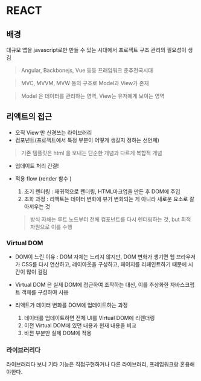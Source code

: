 # REACT
## 배경
대규모 앱을 javascript로만 만들 수 있는 시대에서 프로젝트 구조 관리의 필요성이 생김
> Angular, Backbonejs, Vue 등등 프래임워크 춘추전국시대

> MVC, MVVM, MVW 등의 구조로 Model과 View가 존재

> Model 은 데이터를 관리하는 영역, View는 유저에게 보이는 영역

## 리액트의 접근
* 오직 View 만 신경쓰는 라이브러리
* 컴포넌트(프로젝트에서 특정 부분이 어떻게 생길지 정하는 선언체)
> 기존 템플릿은 html 을 보내는 단순한 개념과 다르게 복합적 개념

* 업데이트 처리 간결!

* 적용 flow (render 함수 )
  1. 초기 렌더링 : 재귀적으로 렌더링, HTML마크업을 만든 후 DOM에 주입
  2. 조화 과정 : 리액트는 데이터 변화에 뷰가 변화되는 게 아니라 새로운 요소로 갈아끼우는 것
  > 방식 자체는 루트 노드부터 전체 컴포넌트를 다시 렌더링하는 것, but 최적 자원으로 이를 수행

### Virtual DOM

* DOM이 느린 이유 : DOM 자체는 느리지 않지만, DOM 변화가 생기면 웹 브라우저가 CSS를 다시 연산하고, 레이아웃을 구성하고, 페이지를 리페인트하기 때문에 시간이 많이 걸림

* Virtual DOM 은 실제 DOM에 접근하여 조작하는 대신, 이를 추상화한 자바스크립트 객체를 구성하여 사용
* 리액트가 데이터 변화를 DOM에 업데이트하는 과정
  1. 데이터를 업데이트하면 전체 UI를 Virtual DOM에 리렌더링
  2. 이전 Virtual DOM에 있던 내용과 현재 내용을 비교
  3. 바뀐 부분만 실제 DOM에 적용

### 라이브러리다
라이브러리다 보니 기타 기능은 직접구현하거나 다른 라이브러리, 프레임워크랑 혼용해야한다.
